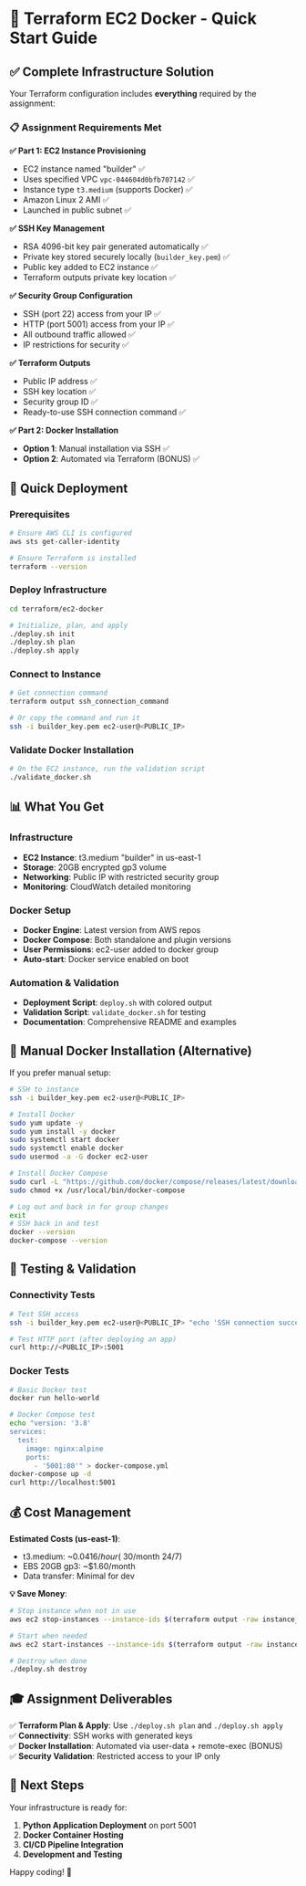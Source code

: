 # 🚀 Terraform EC2 Docker - Quick Start Guide

## ✅ Complete Infrastructure Solution

Your Terraform configuration includes **everything** required by the assignment:

### 📋 Assignment Requirements Met

**✅ Part 1: EC2 Instance Provisioning**
- EC2 instance named "builder" ✅
- Uses specified VPC `vpc-044604d0bfb707142` ✅
- Instance type `t3.medium` (supports Docker) ✅
- Amazon Linux 2 AMI ✅
- Launched in public subnet ✅

**✅ SSH Key Management**
- RSA 4096-bit key pair generated automatically ✅
- Private key stored securely locally (`builder_key.pem`) ✅
- Public key added to EC2 instance ✅
- Terraform outputs private key location ✅

**✅ Security Group Configuration**
- SSH (port 22) access from your IP ✅
- HTTP (port 5001) access from your IP ✅
- All outbound traffic allowed ✅
- IP restrictions for security ✅

**✅ Terraform Outputs**
- Public IP address ✅
- SSH key location ✅  
- Security group ID ✅
- Ready-to-use SSH connection command ✅

**✅ Part 2: Docker Installation**
- **Option 1**: Manual installation via SSH ✅
- **Option 2**: Automated via Terraform (BONUS) ✅

## 🎯 Quick Deployment

### Prerequisites
```bash
# Ensure AWS CLI is configured
aws sts get-caller-identity

# Ensure Terraform is installed
terraform --version
```

### Deploy Infrastructure
```bash
cd terraform/ec2-docker

# Initialize, plan, and apply
./deploy.sh init
./deploy.sh plan
./deploy.sh apply
```

### Connect to Instance
```bash
# Get connection command
terraform output ssh_connection_command

# Or copy the command and run it
ssh -i builder_key.pem ec2-user@<PUBLIC_IP>
```

### Validate Docker Installation
```bash
# On the EC2 instance, run the validation script
./validate_docker.sh
```

## 📊 What You Get

### Infrastructure
- **EC2 Instance**: t3.medium "builder" in us-east-1
- **Storage**: 20GB encrypted gp3 volume
- **Networking**: Public IP with restricted security group
- **Monitoring**: CloudWatch detailed monitoring

### Docker Setup
- **Docker Engine**: Latest version from AWS repos
- **Docker Compose**: Both standalone and plugin versions
- **User Permissions**: ec2-user added to docker group
- **Auto-start**: Docker service enabled on boot

### Automation & Validation
- **Deployment Script**: `deploy.sh` with colored output
- **Validation Script**: `validate_docker.sh` for testing
- **Documentation**: Comprehensive README and examples

## 🔧 Manual Docker Installation (Alternative)

If you prefer manual setup:

```bash
# SSH to instance
ssh -i builder_key.pem ec2-user@<PUBLIC_IP>

# Install Docker
sudo yum update -y
sudo yum install -y docker
sudo systemctl start docker
sudo systemctl enable docker
sudo usermod -a -G docker ec2-user

# Install Docker Compose
sudo curl -L "https://github.com/docker/compose/releases/latest/download/docker-compose-$(uname -s)-$(uname -m)" -o /usr/local/bin/docker-compose
sudo chmod +x /usr/local/bin/docker-compose

# Log out and back in for group changes
exit
# SSH back in and test
docker --version
docker-compose --version
```

## 🧪 Testing & Validation

### Connectivity Tests
```bash
# Test SSH access
ssh -i builder_key.pem ec2-user@<PUBLIC_IP> "echo 'SSH connection successful'"

# Test HTTP port (after deploying an app)
curl http://<PUBLIC_IP>:5001
```

### Docker Tests
```bash
# Basic Docker test
docker run hello-world

# Docker Compose test  
echo "version: '3.8'
services:
  test:
    image: nginx:alpine
    ports:
      - '5001:80'" > docker-compose.yml
docker-compose up -d
curl http://localhost:5001
```

## 💰 Cost Management

**Estimated Costs (us-east-1)**:
- t3.medium: ~$0.0416/hour (~$30/month 24/7)
- EBS 20GB gp3: ~$1.60/month
- Data transfer: Minimal for dev

**💡 Save Money**: 
```bash
# Stop instance when not in use
aws ec2 stop-instances --instance-ids $(terraform output -raw instance_id)

# Start when needed
aws ec2 start-instances --instance-ids $(terraform output -raw instance_id)

# Destroy when done
./deploy.sh destroy
```

## 🎓 Assignment Deliverables

✅ **Terraform Plan & Apply**: Use `./deploy.sh plan` and `./deploy.sh apply`  
✅ **Connectivity**: SSH works with generated keys  
✅ **Docker Installation**: Automated via user-data + remote-exec (BONUS)  
✅ **Security Validation**: Restricted access to your IP only  

## 🚀 Next Steps

Your infrastructure is ready for:
1. **Python Application Deployment** on port 5001
2. **Docker Container Hosting**
3. **CI/CD Pipeline Integration**
4. **Development and Testing**

Happy coding! 🎉
